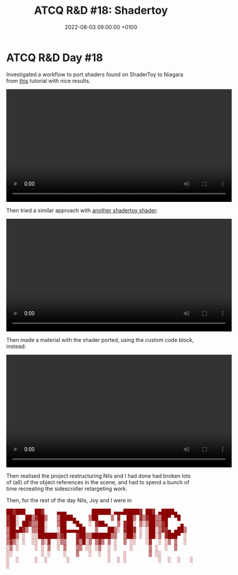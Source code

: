 ﻿---
layout: post 
title:  "ATCQ R&D #18: Shadertoy"
date:   2022-08-03 09:00:00 +0100 
categories: [unreal, atcq, niagara, shaders]
---

# ATCQ R&D Day #18

Investigated a workflow to port shaders found on ShaderToy to Niagara from [this](https://www.youtube.com/watch?v=iT9qG8DjTVk) tutorial with nice results.

<video controls width="600">
    <source src="/docs/assets/videos/2022-08-03 11-22-03-5.webm"
            type="video/webm">
</video>

Then tried a similar approach with [another shadertoy shader](https://www.shadertoy.com/view/lsyfWD):

<video controls width="600">
    <source src="/docs/assets/videos/2022-08-03 12-14-23-6.webm"
            type="video/webm">
</video>

Then made a material with the shader ported, using the custom code block, instead:

<video controls width="600">
    <source src="/docs/assets/videos/2022-08-03 14-02-27-8.webm"
            type="video/webm">
</video>

Then realised the project restructuring Nils and I had done had broken lots of (all) of the object references in the scene, and had to spend a bunch of time recreating the sidescroller retargeting work.

Then, for the rest of the day Nils, Joy and I were in 
<pre class="special" style="color: darkred!important">
██▓███   ██▓    ▄▄▄        ██████ ▄▄▄█████▓ ██▓ ▄████▄      ██░ ██ ▓█████  ██▓     ██▓    
▓██░  ██▒▓██▒   ▒████▄    ▒██    ▒ ▓  ██▒ ▓▒▓██▒▒██▀ ▀█     ▓██░ ██▒▓█   ▀ ▓██▒    ▓██▒    
▓██░ ██▓▒▒██░   ▒██  ▀█▄  ░ ▓██▄   ▒ ▓██░ ▒░▒██▒▒▓█    ▄    ▒██▀▀██░▒███   ▒██░    ▒██░    
▒██▄█▓▒ ▒▒██░   ░██▄▄▄▄██   ▒   ██▒░ ▓██▓ ░ ░██░▒▓▓▄ ▄██▒   ░▓█ ░██ ▒▓█  ▄ ▒██░    ▒██░    
▒██▒ ░  ░░██████▒▓█   ▓██▒▒██████▒▒  ▒██▒ ░ ░██░▒ ▓███▀ ░   ░▓█▒░██▓░▒████▒░██████▒░██████▒
▒▓▒░ ░  ░░ ▒░▓  ░▒▒   ▓▒█░▒ ▒▓▒ ▒ ░  ▒ ░░   ░▓  ░ ░▒ ▒  ░    ▒ ░░▒░▒░░ ▒░ ░░ ▒░▓  ░░ ▒░▓  ░
░▒ ░     ░ ░ ▒  ░ ▒   ▒▒ ░░ ░▒  ░ ░    ░     ▒ ░  ░  ▒       ▒ ░▒░ ░ ░ ░  ░░ ░ ▒  ░░ ░ ▒  ░
░░         ░ ░    ░   ▒   ░  ░  ░    ░       ▒ ░░            ░  ░░ ░   ░     ░ ░     ░ ░   
░  ░     ░  ░      ░            ░  ░ ░          ░  ░  ░   ░  ░    ░  ░    ░  ░
░                                          
</pre>
